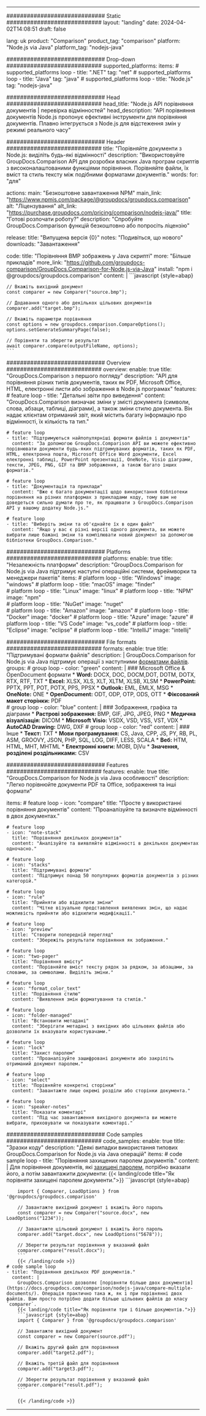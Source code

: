 
---
############################# Static ############################
layout: "landing"
date: 2024-04-02T14:08:51
draft: false

lang: uk
product: "Comparison"
product_tag: "comparison"
platform: "Node.js via Java"
platform_tag: "nodejs-java"

############################# Drop-down ############################
supported_platforms:
  items:
    # supported_platforms loop
    - title: ".NET"
      tag: "net"
    # supported_platforms loop
    - title: "Java"
      tag: "java"
    # supported_platforms loop
    - title: "Node.js"
      tag: "nodejs-java"

############################# Head ############################
head_title: "Node.js API порівняння документів | перевірка відмінностей"
head_description: "API порівняння документів Node.js пропонує ефективні інструменти для порівняння документів. Плавно інтегрується з Node.js для відстеження змін у режимі реального часу"

############################# Header ############################
title: "Порівняйте документи з Node.js: виділіть будь-які відмінності"
description: "Використовуйте GroupDocs.Comparison API для розробки власних Java програм скриптів з високоналаштованими функціями порівняння. Порівняйте файли, їх вміст та стиль тексту між подібними форматами документів."
words:
  for: "для"

actions:
  main: "Безкоштовне завантаження NPM"
  main_link: "https://www.npmjs.com/package/@groupdocs/groupdocs.comparison"
  alt: "Ліцензування"
  alt_link: "https://purchase.groupdocs.com/pricing/comparison/nodejs-java/"
  title: "Готові розпочати роботу?"
  description: "Спробуйте GroupDocs.Comparison функцій безкоштовно або попросіть ліцензію"

release:
  title: "Випущена версія {0}"
  notes: "Подивіться, що нового"
  downloads: "Завантаження"

code:
  title: "Порівняння BMP зображень у Java скрипті"
  more: "Більше прикладів"
  more_link: "https://github.com/groupdocs-comparison/GroupDocs.Comparison-for-Node.js-via-Java"
  install: "npm i @groupdocs/groupdocs.comparison"
  content: |
    ```javascript {style=abap}

    // Вкажіть вихідний документ
    const comparer = new Comparer("source.bmp");

    // Додавання одного або декількох цільових документів
    comparer.add("target.bmp");

    // Вкажіть параметри порівняння
    const options = new groupdocs.comparison.CompareOptions();
    options.setGenerateSummaryPage(false);

    // Порівняти та зберегти результат
    await comparer.compare(outputFileName, options);
    ```

############################# Overview ############################
overview:
  enable: true
  title: "GroupDocs.Comparison з першого погляду"
  description: "API для порівняння різних типів документів, таких як PDF, Microsoft Office, HTML, електронні листи або зображення в Node.js програмах"
  features:
    # feature loop
    - title: "Детальні звіти про виведення"
      content: "GroupDocs.Comparison визначає зміни у змісті документа (символи, слова, абзаци, таблиці, діаграми), а також зміни стилю документа. Він надає клієнтам отриманий звіт, який містить багату інформацію про відмінності, їх кількість та тип."

    # feature loop
    - title: "Підтримуються найпопулярніші формати файлів і документів"
      content: "За допомогою GroupDocs.Comparison API ви можете ефективно порівнювати документи будь-яких підтримуваних форматів, таких як PDF, HTML, електронна пошта, Microsoft Office Word документи, Excel електронні таблиці, PowerPoint презентації, OneNote, Visio діаграми, тексти, JPEG, PNG, GIF та BMP зображення, а також багато інших форматів."

    # feature loop
    - title: "Документація та приклади"
      content: "Вже є багато документації щодо використання бібліотеки порівняння на різних платформах з прикладами коду, тому вам не доведеться сильно думати про те, як працювати з GroupDocs.Comparison API у вашому додатку Node.js."

    # feature loop
    - title: "Виберіть зміни та об'єднайте їх в один файл"
      content: "Якщо у вас є різні версії одного документа, ви можете вибрати лише бажані зміни та компілювати новий документ за допомогою бібліотеки GroupDocs.Comparison."

############################# Platforms ############################
platforms:
  enable: true
  title: "Незалежність платформи"
  description: "GroupDocs.Comparison for Node.js via Java підтримує наступні операційні системи, фреймворки та менеджери пакетів"
  items:
    # platform loop
    - title: "Windows"
      image: "windows"
    # platform loop
    - title: "macOS"
      image: "finder"      
    # platform loop
    - title: "Linux"
      image: "linux"
    # platform loop
    - title: "NPM"
      image: "npm"  
    # platform loop
    - title: "NuGet"
      image: "nuget"      
    # platform loop
    - title: "Amazon"
      image: "amazon"
    # platform loop
    - title: "Docker"
      image: "docker"
    # platform loop
    - title: "Azure"
      image: "azure"
    # platform loop
    - title: "VS Code"
      image: "vs_code"
    # platform loop
    - title: "Eclipse"
      image: "eclipse"
    # platform loop
    - title: "IntelliJ"
      image: "intellij"

############################# File formats ############################
formats:
  enable: true
  title: "Підтримувані формати файлів"
  description: |
    GroupDocs.Comparison for Node.js via Java підтримує операції з наступними [форматами файлів](https://docs.groupdocs.com/comparison/nodejs-java/supported-document-formats/).
  groups:
    # group loop
    - color: "green"
      content: |
        ### Microsoft Office & OpenDocument формати
        * **Word:** DOCX, DOC, DOCM,DOT, DOTM, DOTX, RTX, RTF, TXT
        * **Excel:** XLSX, XLS, XLT, XLTM, XLSB, XLSM
        * **PowerPoint:** PPTX, PPT, POT, POTX, PPS, PPSX
        * **Outlook:** EML, EMLX, MSG
        * **OneNote:** ONE
        * **OpenDocument:** ODT, ODP, OTP, ODS, OTT
        * **Фіксований макет сторінки:** PDF        
    # group loop
    - color: "blue"
      content: |
        ### Зображення, графіка та діаграми
        * **Растрові зображення:** BMP, GIF, JPG, JPEG, PNG
        * **Медична візуалізація:** DICOM
        * **Microsoft Visio:** VSDX, VSD, VSS, VST, VDX
        * **AutoCAD Drawing:** DWG, DXF
      # group loop
    - color: "red"
      content: |
        ### Інше
        * **Текст:** TXT
        * **Мови програмування:** CS, Java, CPP, JS, PY, RB, PL, ASM, GROOVY, JSON, PHP, SQL, LOG, DIFF, LESS, SCALA
        * **Веб:** HTM, HTML, MHT, MHTML
        * **Електронні книги:** MOBI, DjVu
        * **Значення, розділені роздільниками:** CSV

############################# Features ############################
features:
  enable: true
  title: "GroupDocs.Comparison for Node.js via Java особливості"
  description: "Легко порівнюйте документи PDF та Office, зображення та інші формати"

  items:
    # feature loop
    - icon: "compare"
      title: "Просте у використанні порівняння документів"
      content: "Проаналізуйте та визначте відмінності в двох документах."

    # feature loop
    - icon: "note-stack"
      title: "Порівняння декількох документів"
      content: "Аналізуйте та виявляйте відмінності в декількох документах одночасно."

    # feature loop
    - icon: "stacks"
      title: "Підтримувані формати"
      content: "Підтримує понад 50 популярних форматів документів з різних категорій."

    # feature loop
    - icon: "rule"
      title: "Прийняти або відхилити зміни"
      content: "Чітке візуальне представлення виявлених змін, що надає можливість прийняти або відхилити модифікації."

    # feature loop
    - icon: "preview"
      title: "Створити попередній перегляд"
      content: "Збережіть результати порівняння як зображення."

    # feature loop
    - icon: "two-pager"
      title: "Порівняння вмісту"
      content: "Порівняйте вміст тексту рядок за рядком, за абзацами, за словами, за символами. Виділіть зміни."

    # feature loop
    - icon: "format_color_text"
      title: "Порівняння стилю"
      content: "Виявлення змін форматування та стилів."

    # feature loop
    - icon: "folder-managed"
      title: "Встановити метадані"
      content: "Зберігати метадані з вихідних або цільових файлів або дозволити їх вказувати користувачами."

    # feature loop
    - icon: "lock"
      title: "Захист паролем"
      content: "Проаналізуйте зашифровані документи або закріпіть отриманий документ паролем."

    # feature loop
    - icon: "select"
      title: "Порівняйте конкретні сторінки"
      content: "Завантажте лише окремі розділи або сторінки документа."

    # feature loop
    - icon: "speaker-notes"
      title: "Показати коментарі"
      content: "Під час завантаження вихідного документа ви можете вибрати, приховувати чи показувати коментарі."

############################# Code samples ############################
code_samples:
  enable: true
  title: "Зразки коду"
  description: "Деякі випадки використання типових GroupDocs.Comparison for Node.js via Java операцій"
  items:
    # code sample loop
    - title: "Порівняння захищених паролем документів."
      content: |
        Для порівняння документів, які [захищені паролем](https://docs.groupdocs.com/comparison/nodejs-java/load-password-protected-documents/), потрібно вказати його, а потім завантажити документи:
        {{< landing/code title="Як порівняти захищені паролем документи.">}}
        ```javascript {style=abap}

        import { Comparer, LoadOptions } from '@groupdocs/groupdocs.comparison'

        // Завантажте вихідний документ і вкажіть його пароль
        const comparer = new Comparer("source.docx", new LoadOptions("1234"));

        // Завантажте цільовий документ і вкажіть його пароль
        comparer.add("target.docx", new LoadOptions("5678"));

        // Зберегти результат порівняння у вказаний файл
        comparer.compare("result.docx");
        ```
        {{< /landing/code >}}
    # code sample loop
    - title: "Порівняння декількох PDF документів."
      content: |
        GroupDocs.Comparison дозволяє [порівняти більше двох документів](https://docs.groupdocs.com/comparison/nodejs-java/compare-multiple-documents/). Операція практично така ж, як і при порівнянні двох файлів. Вам просто потрібно додати більше цільових файлів до класу `comparer`.
        {{< landing/code title="Як порівняти три і більше документів.">}}
        ```javascript {style=abap}
        import { Comparer } from '@groupdocs/groupdocs.comparison'

        // Завантажте вихідний документ
        const comparer = new Comparer(source.pdf");

        // Вкажіть другий файл для порівняння
        comparer.add("target2.pdf");

        // Вкажіть третій файл для порівняння
        comparer.add("target3.pdf");

        // Зберегти результат порівняння у вказаний файл
        comparer.compare("result.pdf");
        ```

        {{< /landing/code >}}

---